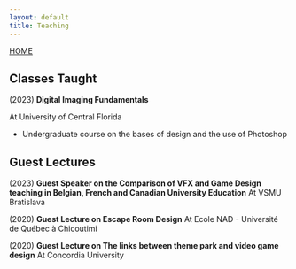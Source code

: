 ```yaml
---
layout: default 
title: Teaching
---
```

[HOME](/Portfolio_FredericCaeyers/)

## Classes Taught

(2023)
**Digital Imaging Fundamentals**

At University of Central Florida 
-   Undergraduate course on the bases of design and the use of Photoshop


## Guest Lectures

(2023)
**Guest Speaker on the Comparison of VFX and Game Design teaching in Belgian, French and Canadian University Education**
At VSMU Bratislava

(2020)
**Guest Lecture on Escape Room Design**
At Ecole NAD - Université de Québec à Chicoutimi

(2020)
**Guest Lecture on The links between theme park and video game design**
At Concordia University

